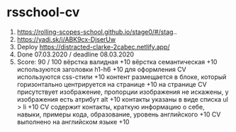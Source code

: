 # rsschool-cv
1. https://rolling-scopes-school.github.io/stage0/#/stag..
2. https://yadi.sk/i/ABK9cx-DjserUw
3. Deploy https://distracted-clarke-2cabec.netlify.app/
4. Done 07.03.2020 / deadline 08.03.2020
5. Score: 90 / 100
вёрстка валидная +10
вёрстка семантическая +10
используются заголовки h1-h6 +10
для оформления СV используются css-стили +10
контент размещается в блоке, который горизонтально центрируется на странице +10
на странице СV присутствует изображение, пропорции изображения не искажены, у изображения есть атрибут alt +10
контакты указаны в виде списка ul > li +10
CV содержит контакты, краткую информацию о себе, навыки, примеры кода, образование, уровень английского +10
CV выполнено на английском языке +10
